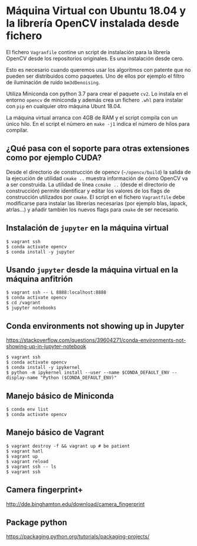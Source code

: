 # Máquina Virtual con Ubuntu 18.04 y la librería OpenCV instalada desde fichero
El fichero `Vagranfile` contine un script de instalación para la librería OpenCV desde los repositorios originales.
Es una instalación desde cero.

Esto es necesario cuando queremos usar los algoritmos con patente que no pueden ser distribuidos como paquetes.
Uno de ellos por ejemplo el filtro de iluminación de ruido `bm3dDenoising`.

Utiliza Miniconda con python 3.7 para crear el paquete `cv2`. Lo instala en el entorno `opencv` de miniconda y además crea un fichero `.whl` para instalar con `pip` en cualquier otro máquina Ubunt 18.04.

La máquina virtual arranca con 4GB de RAM y el script compila con un único hilo. En el script el número en `make -j1` indica el número de hilos para compilar.

## ¿Qué pasa con el soporte para otras extensiones como  por ejemplo CUDA?
Desde el directorio de construcción de opencv (`~/opencv/build`) la salida de la ejecución de utilidad `cmake ..` muestra información de cómo OpenCV va a ser construida.
La utilidad de línea `ccmake ..` (desde el directorio de construcción) permite identificar y editar los valores de los flags de construcción utilizados por `cmake`.
El script en el fichero `Vagrantfile` debe modificarse para instalar las librerías necesarias (por ejemplo blas, lapack, atrlas...) y añadir también los nuevos flags para `cmake` de ser necesario.

## Instalación de `jupyter` en la máquina virtual
```
$ vagrant ssh
$ conda activate opencv
$ conda install -y jupyter
```

## Usando `jupyter` desde la máquina virtual en la máquina anfitrión

```
$ vagrant ssh -- L 8888:localhost:8888
$ conda activate opencv
$ cd /vagrant
$ jupyter notebooks
```

## Conda environments not showing up in Jupyter
https://stackoverflow.com/questions/39604271/conda-environments-not-showing-up-in-jupyter-notebook

```
$ vagrant ssh
$ conda activate opencv
$ conda install -y ipykernel
$ python -m ipykernel install --user --name $CONDA_DEFAULT_ENV --display-name "Python ($CONDA_DEFAULT_ENV)"
```
## Manejo básico de Miniconda
```
$ conda env list
$ conda activate opencv
```

## Manejo básico de Vagrant
```
$ vagrant destroy -f && vagrant up # be patient
$ vagrant hatl
$ vagrant up
$ vagrant reload
$ vagrant ssh -- ls
$ vagrant ssh
```

## Camera fingerprint+
http://dde.binghamton.edu/download/camera_fingerprint

## Package python
https://packaging.python.org/tutorials/packaging-projects/
